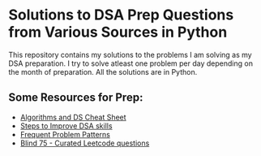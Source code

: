 # Solutions to DSA Prep Questions from Various Sources in Python
This repository contains my solutions to the problems I am solving as my DSA preparation. I try to solve atleast one problem per day depending on the month of preparation.
All the solutions are in Python.

## Some Resources for Prep:
- [Algorithms and DS Cheat Sheet](https://algs4.cs.princeton.edu/cheatsheet/)
- [Steps to Improve DSA skills](https://www.hackerearth.com/blog/developers/7-steps-to-improve-your-data-structure-and-algorithm-skills/)
- [Frequent Problem Patterns](https://emre.me/categories/#coding-patterns)
- [Blind 75 - Curated Leetcode questions](https://leetcode.com/discuss/general-discussion/460599/blind-75-leetcode-questions)
